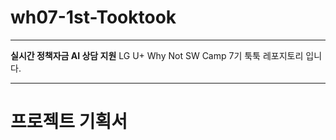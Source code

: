 # wh07-1st-Tooktook
---
**실시간 정책자금 AI 상담 지원**
LG U+ Why Not SW Camp 7기 툭툭 레포지토리 입니다.

--- 
# 프로젝트 기획서
